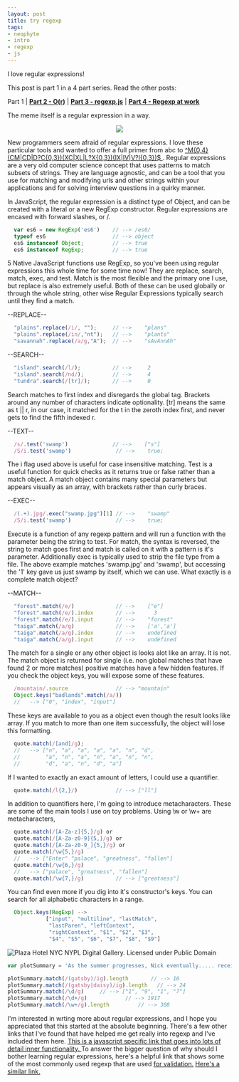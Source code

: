 ```yaml
---
layout: post
title: try regexp
tags:
- neophyte
- intro
- regexp
- js
---
```


I love regular expressions!

This post is part 1 in a 4 part series. Read the other posts:

Part 1 | **[Part 2 - O(r)](/O(r) "O dot R notation")** | **[Part 3 - regexp.js](/regexp.js "Using lookaheads to remove filetypes")** | **[Part 4 - Regexp at work](/regexp@work "RegExp at work")**

The meme itself is a regular expression in a way.

<div  style="text-align: center;">
<a href="http://www.catonmat.net/blog/recursive-regular-expressions/"><img src="yo-dawg-regex.jpg"></a>
</div>

New programmers seem afraid of regular expressions. I love these particular tools and wanted to offer  a full primer from abc to <a href="http://stackoverflow.com/questions/800813/what-is-the-most-difficult-challenging-regular-expression-you-have-ever-written"> ^M{0,4}(CM|CD|D?C{0,3})(XC|XL|L?X{0,3})(IX|IV|V?I{0,3})$ </a>. Regular expressions are a very old computer science concept that uses patterns to match subsets of strings. They are language agnostic, and can be a tool that you use for matching and modifying urls and other strings within your applications and for solving interview questions in a quirky manner.

In JavaScript, the regular expression is a distinct type of Object, and can be created with a literal or a new RegExp constructor. Regular expressions are encased with forward slashes, or /.

```javascript
  var es6 = new RegExp('es6')    // --> /es6/
  typeof es6                     // --> object
  es6 instanceof Object;         // --> true
  es6 instanceof RegExp;         // --> true
```

5 Native JavaScript functions use RegExp, so you've been using regular expressions this whole time for some time now! They are replace, search, match, exec, and test. Match is the most flexible and the primary one I use, but replace is also extremely useful. Both of these can be used globally or through the whole string, other wise Regular Expressions typically search until they find a match.

  --REPLACE--

```javascript
  "plains".replace(/i/, "");     // -->    "plans"
  "plains".replace(/in/,"nt");   // -->    "plants"
  "savannah".replace(/a/g,"A");  // -->    "sAvAnnAh"
```

  --SEARCH--

```javascript
  "island".search(/l/);          // -->     2
  "island".search(/nd/);         // -->     4
  "tundra".search(/[tr]/);       // -->     0
```

Search matches to first index and disregards the global tag. Brackets around any number of characters indicate optionality. [tr] means the same as t || r, in our case, it matched for the t in the zeroth index first, and never gets to find the fifth indexed r.

 --TEXT--

```javascript
  /s/.test('swamp')              // -->    ["s"]
  /S/i.test('swamp')              // -->    true;
```

The i flag used above is useful for case insensitive matching. Test is a useful function for quick checks as it returns true or false rather than a match object. A match object contains many special parameters but appears visually as an array, with brackets rather than curly braces.

--EXEC--

```javascript
  /(.+).jpg/.exec("swamp.jpg")[1] // -->    "swamp"
  /S/i.test('swamp')              // -->    true;
```

Execute is a function of any regexp pattern and will run a function with the parameter being the string to test. For match, the syntax is reversed, the string to match goes first and match is called on it with a pattern is it's parameter. Additionally exec is typically used to strip the file type from a file. The above example matches 'swamp.jpg' and 'swamp', but accessing the '1' key gave us just swamp by itself, which we can use.
What exactly is a complete match object?

 --MATCH--

```javascript
  "forest".match(/e/)             // -->    ["e"]
  "forest".match(/e/).index       // -->      3
  "forest".match(/e/).input       // -->    "forest"
  "taiga".match(/a/g)             // -->    ['a','a']
  "taiga".match(/a/g).index       // -->    undefined
  "taiga".match(/a/g).input       // -->    undefined
```

The match for a single or any other object is looks alot like an array. It is not. The match object is returned for single (i.e. non global matches that have found 2 or more matches) positive matches have a few hidden features. If you check the object keys, you will expose some of these features.

```javascript
  /mountain/.source               // --> "mountain"
  Object.keys("badlands".match(/a/))
  //   --> ["0", "index", "input"]
```

These keys are available to you as a object even though the result looks like array.
If you match to more than one item successfully, the object will lose this formatting.

<!-- ```javascript
  var quote = "Enter this palace-gate and ask the news of
  greatness fallen into dust and clay."
  quote.match(/(and)/)            ["and","and"]

Here I am using a group for the first time. The group (and) or /and/g will only return global matches for groups that are "and". Using /[and]/ would get you matches for a, n or d, and /and/g will get you all of them. /and/ will get you the first and in the string. -->


```javascript
  quote.match(/[and]/g);
  //   --> ["n", "a", "a", "a", "a", "n", "d",
  //        "a", "n", "a", "n", "a", "n", "n",
  //        "d", "a", "n", "d", "a"]
```

If I wanted to exactly an exact amount of letters, I could use a quantifier.

```javascript
  quote.match(/l{2,}/)            // --> ["ll"]
```

In addition to quantifiers here, I'm going to introduce metacharacters. These are some of the main tools I use on toy problems. Using \w or \w+ are metacharacters,


```javascript
  quote.match(/[A-Za-z]{5,}/g) or
  quote.match(/[A-Za-z0-9]{5,}/g) or
  quote.match(/[A-Za-z0-9_]{5,}/g) or
  quote.match(/\w{5,}/g)
  //   --> ["Enter" "palace", "greatness", "fallen"]
  quote.match(/\w{6,}/g)
  //   --> ["palace", "greatness", "fallen"]
  quote.match(/\w{7,}/g)          // --> ["greatness"]
```

You can find even more if you dig into it's constructor's keys.
You can search for all alphabetic characters in a range.

```javascript
  Object.keys(RegExp) -->
            ["input", "multiline", "lastMatch",
             "lastParen", "leftContext",
             "rightContext", "$1", "$2", "$3",
             "$4", "$5", "$6", "$7", "$8", "$9"]
```

<img alt="Plaza Hotel NYC NYPL Digital Gallery. Licensed under Public Domain" src="https://upload.wikimedia.org/wikipedia/commons/6/61/Plaza_Hotel_NYC.jpg" />


```javascript
var plotSummary = 'As the summer progresses, Nick eventually..... receives an invitation to one of Gatsby\'s parties. Nick encounters Jordan Baker at the party, and they meet Gatsby himself, an aloof and surprisingly young man who recognizes Nick from their same division in World War I. Through Jordan, Nick later learns that Gatsby knew Daisy from a romantic encounter in 1917 and is deeply in love with her. He spends many nights staring at the green light at the end of her dock, across the bay from his mansion, hoping to one day rekindle their lost romance. Gatsby\'s extravagant lifestyle and wild parties are an attempt to impress Daisy in the hope that she will one day appear again at Gatsby\'s doorstep. Gatsby now wants Nick to arrange a reunion between himself and Daisy. Nick invites Daisy to have tea at his house, without telling her that Gatsby will also be there. After an initially awkward reunion, Gatsby and Daisy reestablish their connection. They begin an affair and, after a short time, Tom grows increasingly suspicious of his wife\'s relationship with Gatsby. At a luncheon at the Buchanans\' house, Daisy speaks to Gatsby with such undisguised intimacy that Tom realizes she is in love with Gatsby. Though Tom is himself involved in an extramarital affair, he is outraged by his wife\'s infidelity. He forces the group to drive into New York City and confronts Gatsby in a suite at the Plaza Hotel, asserting that he and Daisy have a history that Gatsby could never understand. In addition to that, he announces to his wife that Gatsby is a criminal whose fortune comes from bootlegging alcohol and other illegal activities. Daisy realizes that her allegiance is to Tom, and Tom contemptuously sends her back to East Egg with Gatsby, attempting to prove that Gatsby cannot hurt him.'

plotSummary.match(/(gatsby)/ig).length       // --> 16
plotSummary.match(/(gatsby|daisy)/ig).length   // --> 24
plotSummary.match(/\d/g)     // --> ["1", "9", "1", "7"]
plotSummary.match(/\d+/g)            // --> 1917
plotSummary.match(/\w+/g).length         // --> 308
```

I'm interested in wrting more about regular expressions, and I hope you appreciated that this started at the absolute beginning. There's a few other links that I've found that have helped me get really into regexp and I've included them here. <a target="_blank" href="http://bjorn.tipling.com/state-and-regular-expressions-in-javascript"> This is a javascript specific link that goes into lots of detail inner functionality. </a> To answer the bigger question of why should I bother learning regular expressions, here's a helpful link that shows some of the most commonly used regexp that are used  <a target="_blank" href="http://code.tutsplus.com/tutorials/8-regular-expressions-you-should-know--net-6149"> for validation.</a> <a target="_blank" href="http://geniuscarrier.com/common-regular-expressions-in-javascript/" > Here's a similar link.</a>
